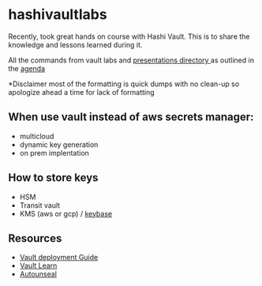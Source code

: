 # hashivaultlabs
Recently, took great hands on course with Hashi Vault. This is to share the knowledge and lessons learned during it.

All the commands from vault labs and [presentations directory ](https://github.com/MattN-HB/hashivaultlabs/tree/main/guides-presentations)as outlined in the [agenda](https://github.com/MattN-HB/hashivaultlabs/blob/main/guides-presentations/Vault%20Enterprise%20Academy%20Agenda%20-%203%20Day.pdf)

*Disclaimer most of the formatting is quick dumps with no clean-up so apologize ahead a time for lack of formatting

## When use vault instead of aws secrets manager: 
* multicloud
* dynamic key generation
* on prem implentation

## How to store keys
* HSM
* Transit vault
* KMS (aws or gcp) / [keybase](keybase.io)

## Resources
* [Vault deployment Guide](https://learn.hashicorp.com/tutorials/vault/deployment-guide)
* [Vault Learn](https://learn.hashicorp.com/vault)
* [Autounseal](https://learn.hashicorp.com/tutorials/vault/autounseal-transit)

